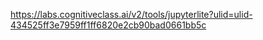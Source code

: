 https://labs.cognitiveclass.ai/v2/tools/jupyterlite?ulid=ulid-434525ff3e7959ff1ff6820e2cb90bad0661bb5c
